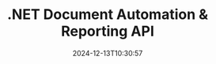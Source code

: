 ---
############################# Static ############################
layout: "landing"
date: 2024-12-13T10:30:57
draft: false

lang: en
product: "Assembly"
product_tag: "assembly"
platform: "Net"
platform_tag: "net"

############################# Drop-down ############################
supported_platforms:
  items:
    # supported_platforms loop
    - title: ".NET"
      tag: "net"
    # supported_platforms loop
    - title: "Java"
      tag: "java"

############################# Head ############################
head_title: ".NET API for Document Automation, Assembly & Report Generation"
head_description: "C# .NET API for document automation, assembly, and report generation. Create PDF, Word, Excel, PPTX, HTML, and email documents from custom templates."

############################# Header ############################
title: ".NET Document Automation & Reporting API"
description: "Generate reports in .NET applications by defining templates and merging data."
words:
  for: "for"

actions:
  main: "Download Trial via NuGet"
  main_link: "https://www.nuget.org/packages/GroupDocs.Assembly"
  alt: "Licensing"
  alt_link: "https://purchase.groupdocs.com/pricing/assembly/net/"
  title: "Ready to Get Started?"
  description: "Try the features of GroupDocs.Assembly for free or request a license."

release:
  title: "Version {0} released"
  notes: "See what’s new"
  downloads: "Downloads"

code:
  title: "Fill a Chart in DOCX Using C#"
  more: "More examples"
  more_link: "https://github.com/groupdocs-assembly/GroupDocs.Assembly-for-.NET/"
  install: "dotnet add package GroupDocs.Assembly"
  content: |
    ```csharp {style=abap}   
    // Path to the main template
    string template = "chart_template.docx";

    // Retrieve managers' productivity data from the source
    DocumentTable data_table = 
        new DocumentTable("Managers.json", 1);

    // Create an instance of DataSourceInfo with the data
    DataSourceInfo data 
        = new DataSourceInfo(data_table, "managers");

    // Set chart colors using another DataSourceInfo
    DataSourceInfo design = 
        new DataSourceInfo("red", "color");

    // Fill the template with data and save it to the output
    DocumentAssembler asm = new DocumentAssembler();
    asm.AssembleDocument(template, "result.docx", data, design);
    ```

############################# Overview ############################
overview:
  enable: true
  title: "GroupDocs.Assembly Overview"
  description: ".NET solution for automating document creation with advanced data integration."
  features:
    # feature loop
    - title: "Add Business Data to Document Templates with C#"
      content: "Report generation made easy: With GroupDocs.Assembly for .NET, you can effortlessly insert data from sources like JSON or XML into predefined templates."

    # feature loop
    - title: "Process Native Data Objects"
      content: "Supported document types include embedded objects like diagrams, charts, tables, and lists that can be populated automatically with data."

    # feature loop
    - title: "Additional Features"
      content: "GroupDocs.Assembly for .NET provides extensive customization options. Programmatically design data objects, generate barcodes, use online data sources via URLs, and save output in various formats."

############################# Platforms ############################
platforms:
  enable: true
  title: "Platform independence"
  description: "GroupDocs.Assembly for .NET is compatible with the following operating systems, frameworks, and package managers."
  items:
    # platform loop
    - title: "Amazon"
      image: "amazon"
    # platform loop
    - title: "Docker"
      image: "docker"
    # platform loop
    - title: "Azure"
      image: "azure"
    # platform loop
    - title: "VS Code"
      image: "vs_code"
    # platform loop
    - title: "ReSharper"
      image: "resharper"
    # platform loop
    - title: "macOS"
      image: "finder"
    # platform loop
    - title: "Linux"
      image: "linux"
    # platform loop
    - title: "NuGet"
      image: "nuget"

############################# File formats ############################
formats:
  enable: true
  title: "Supported file formats"
  description: |
    GroupDocs.Assembly for .NET can process the following [file formats](https://docs.groupdocs.com/assembly/net/supported-document-formats/).
  groups:
    # group loop
    - color: "green"
      content: |
        ### Microsoft Office formats
        * **Word:**  DOCX, DOC, DOCM, DOT, DOTX, DOTM, RTF, WordprocessingML
        * **Excel:** XLSX, XLS, XLSM, XLSB, XLTM, XLT, XLTM, XLTX, SpreadsheetML
        * **PowerPoint:** PPT, PPTX, PPTM, PPS, PPSX, PPSM, POTM, POTX
    # group loop
    - color: "blue"
      content: |
        ### Images & Other Formats
        * **Portable:** PDF
        * **Images:** SVG, TIFF
        * **Other office formats:** ODT, OTT, OTS, ODS, ODP, OTP
      # group loop
    - color: "red"
      content: |
        ### Other formats
        * **Web:** HTML, MHTML
        * **Emails:** EML, MSG, EMLX
        * **Other:** EPUB, MD

############################# Features ############################
features:
  enable: true
  title: "GroupDocs.Assembly Features"
  description: "Create documents and reports using advanced data models."

  items:
    # feature loop
    - icon: "preview"
      title: "Advanced Data Representation"
      content: "Supports a wide range of data objects such as charts, lists, tables, images, and more."

    # feature loop
    - icon: "manipulate"
      title: "Data Manipulation"
      content: "Apply formulas and sequential operations to format and display data effectively."

    # feature loop
    - icon: "two_pages"
      title: "Wide Range of Supported Formats"
      content: "Work seamlessly with all common document formats for templates or output files."

    # feature loop
    - icon: "document_settings"
      title: "Rich Template Markup"
      content: "Leverage ordinal, cardinal, and alphabetic numeric formatting in templates."

    # feature loop
    - icon: "text"
      title: "Embed Barcodes"
      content: "Generate barcode images dynamically and insert them into your documents."

    # feature loop
    - icon: "add"
      title: "Data Formatting"
      content: "Format strings in templates as uppercase, lowercase, capitalized, or first-letter capital styles."

    # feature loop
    - icon: "manipulate"
      title: "Document Content Manipulation"
      content: "Dynamically insert content from external documents into your reports."

    # feature loop
    - icon: "convert"
      title: "Save in Multiple Formats"
      content: "Specify the output file format using file extensions or detailed configurations."

    # feature loop
    - icon: "update"
      title: "Flexible Data Processing"
      content: "Insert images and documents dynamically using Base64-encoded bytes."

############################# Code samples ############################
code_samples:
  enable: true
  title: "Code samples"
  description: "Code snippets for typical GroupDocs.Assembly operations."
  items:
    # code sample loop
    - title: "Bulleted List in a Microsoft Word Document"
      content: |
        [Bulleted lists](https://docs.groupdocs.com/assembly/net/bulleted-list-in-word-processing-document/) are a common way to present business data. Here's an example of adding a list to a Word document using GroupDocs.Assembly.
        {{< landing/code title="How to Populate a List in Documents">}}
        ```csharp {style=abap}
        // Insert this template on a document page:
        // Managers' performance indicators
        // . <<foreach [in products]>><<[ProductName]>>
        // <</foreach>>

        // Specify the template path
        string template = "Bulleted List Template.docx";

        // Set the output file path
        string result = "Result Report.docx"

        // Retrieve managers' data from a JSON source
        JsonDataSource dataSource = new JsonDataSource("Report data.json");
        DataSourceInfo data = new DataSourceInfo(dataSource, "managers")

        // Generate the report with the filled data
        DocumentAssembler assembler = new DocumentAssembler();
        assembler.AssembleDocument(template, result, data);
        ```
        {{< /landing/code >}}
    # code sample loop
    - title: "Pie Charts in PPTX Presentations"
      content: |
        You can create [Pie Charts](https://docs.groupdocs.com/assembly/net/pie-chart-in-presentation-document/) using templates and XML data. Enhance your reports with visually appealing data representations.
        {{< landing/code title="How to Represent Data in a Pie Chart">}}
        ```csharp {style=abap}
        // Add the chart title template to the presentation:
        // Customers' revenue <<foreach [in customers]>> 
        // <<x [CustomerName]>>

        // Also include the chart data template:
        // Total Order Price<<foreach [in customers]>> 
        // <<x [CustomerName]>>

        // Specify the chart template path
        string template = "Pie Chart Template.pptx";

        // Set the output file path
        string result = "Result Report.pptx"

        // Retrieve customers' data from an XML source
        JsonDataSource dataSource = new JsonDataSource("Chart data.xml");
        DataSourceInfo data = new DataSourceInfo(dataSource, "customers")

        // Generate the chart and save the result
        DocumentAssembler assembler = new DocumentAssembler();
        assembler.AssembleDocument(template, result, data);
        ```
        {{< /landing/code >}}

---